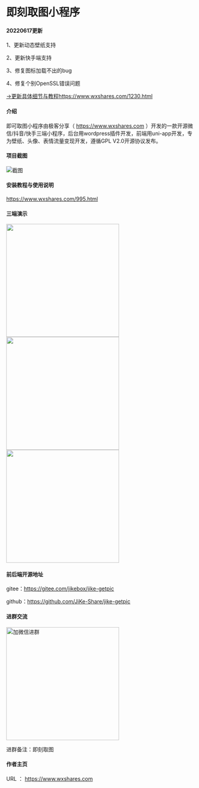 # 即刻取图小程序

#### 20220617更新
1、更新动态壁纸支持

2、更新快手端支持

3、修复图标加载不出的bug

4、修复个别OpenSSL错误问题

[→更新具体细节与教程](https://www.wxshares.com/1230.html)https://www.wxshares.com/1230.html


#### 介绍
即可取图小程序由极客分享（ https://www.wxshares.com ）开发的一款开源微信/抖音/快手三端小程序，后台用wordpress插件开发，前端用uni-app开发，专为壁纸、头像、表情流量变现开发，遵循GPL V2.0开源协议发布。

#### 项目截图
![截图](https://cdn.wxshares.com/wp-content/uploads/2022/03/wxshares202203242039481648154388-haibaojikebox.jpg)

#### 安装教程与使用说明
https://www.wxshares.com/995.html

#### 三端演示
<img src="https://cdn.wxshares.com/wp-content/uploads/2022/06/wxshares202206161659281655398768-%E5%BE%AE%E4%BF%A1%E5%9B%BE%E7%89%87_20220617005721jikebox.jpg" width = "300" align=center />
<img src="https://cdn.wxshares.com/wp-content/uploads/2022/03/wxshares202203251610071648224607-wsx0jikebox.jpg" width = "300" align=center />
<img src="https://cdn.wxshares.com/wp-content/uploads/2022/03/wxshares202203251610071648224607-%E5%BE%AE%E4%BF%A1%E5%9B%BE%E7%89%87_20220326000600jikebox.jpg" width = "300" align=center />

#### 前后端开源地址
gitee：https://gitee.com/jikebox/jike-getpic

github：https://github.com/JiKe-Share/jike-getpic

#### 进群交流
 <img src="https://aiphoto-1251399177.cos.ap-guangzhou.myqcloud.com/jikedoc/grwx.png" width = "300" height = "300" alt="加微信进群" align=center />

进群备注：即刻取图

#### 作者主页
URL ： https://www.wxshares.com
